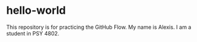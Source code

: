 # hello-world
This repository is for practicing the GitHub Flow.
My name is Alexis.
I am a student in PSY 4802.
